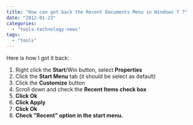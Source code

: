 ```yaml
---
title: "How can get back the Recent Documents Menu in Windows 7 ?"
date: "2012-01-23"
categories: 
  - "tools-technology-news"
tags: 
  - "tools"
---
```


Here is how I got it back:

1. Right click the **Start**/Win button, select **Properties**
2. Click the **Start Menu** tab (it should be select as default)
3. Click the **Customize** button
4. Scroll down and check the **Recent Items check box**
5. **Click Ok**
6. **Click Apply**
7. **Click Ok**
8. **Check "Recent" option in the start menu.**

